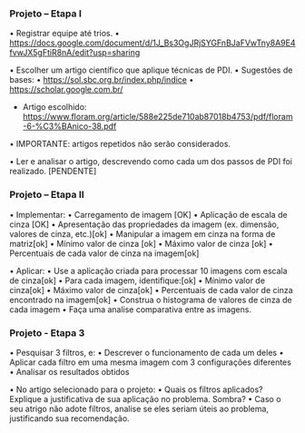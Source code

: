 ### Projeto – Etapa I

• Registrar equipe até trios.
• https://docs.google.com/document/d/1J_Bs3OgJRjSYGFnBJaFVwTny8A9E4fvwJX5gFtiR8nA/edit?usp=sharing

• Escolher um artigo científico que aplique técnicas de PDI.
• Sugestões de bases:
• https://sol.sbc.org.br/index.php/indice
• https://scholar.google.com.br/

- Artigo escolhido: https://www.floram.org/article/588e225de710ab87018b4753/pdf/floram-6-%C3%BAnico-38.pdf

• IMPORTANTE: artigos repetidos não serão considerados.

• Ler e analisar o artigo, descrevendo como cada um dos passos de PDI foi realizado. [PENDENTE]

### Projeto – Etapa II

• Implementar:
• Carregamento de imagem [OK]
• Aplicação de escala de cinza [OK]
• Apresentação das propriedades da imagem (ex. dimensão, valores de cinza, etc.)[ok]
• Manipular a imagem em cinza na forma de matriz[ok]
• Mínimo valor de cinza [ok]
• Máximo valor de cinza [ok]
• Percentuais de cada valor de cinza na imagem[ok]

• Aplicar:
  • Use a aplicação criada para processar 10 imagens com escala de cinza[ok]
  • Para cada imagem, identifique:[ok]
    • Mínimo valor de cinza[ok]
    • Máximo valor de cinza[ok]
    • Percentuais de cada valor de cinza encontrado na imagem[ok]
    • Construa o histograma de valores de cinza de cada imagem
    • Faça uma analise comparativa entre as imagens.

### Projeto - Etapa 3
• Pesquisar 3 filtros, e:
• Descrever o funcionamento de cada um deles
• Aplicar cada filtro em uma mesma imagem com 3 configurações diferentes
• Analisar os resultados obtidos

• No artigo selecionado para o projeto:
    • Quais os filtros aplicados? Explique a justificativa de sua aplicação no  problema.
Sombra?
    • Caso o seu atrigo não adote filtros, analise se eles seriam úteis ao problema, justificando sua recomendação.